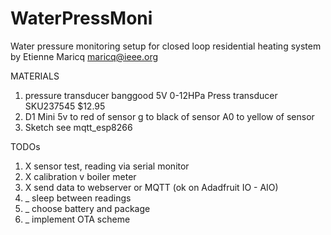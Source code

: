 # WaterPressMoni
Water pressure monitoring setup for closed loop residential heating system
by Etienne Maricq
maricq@ieee.org

MATERIALS

1. pressure transducer
banggood 5V 0-12HPa Press transducer	SKU237545 $12.95
2. D1 Mini
  5v to red of sensor
  g to black of sensor
  A0 to yellow of sensor
3. Sketch
  see mqtt_esp8266
  
  
TODOs

1. X sensor test, reading via serial monitor
2. X calibration v boiler meter
3. X send data to webserver or MQTT (ok on Adadfruit IO - AIO)
4. _ sleep between readings
5. _ choose battery and package
6. _ implement OTA scheme
